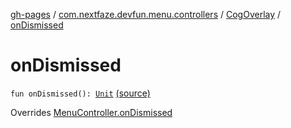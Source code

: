 [gh-pages](../../index.md) / [com.nextfaze.devfun.menu.controllers](../index.md) / [CogOverlay](index.md) / [onDismissed](.)

# onDismissed

`fun onDismissed(): `[`Unit`](https://kotlinlang.org/api/latest/jvm/stdlib/kotlin/-unit/index.html) [(source)](https://github.com/NextFaze/dev-fun/tree/master/devfun-menu/src/main/java/com/nextfaze/devfun/menu/controllers/Cog.kt#L107)

Overrides [MenuController.onDismissed](../../com.nextfaze.devfun.menu/-menu-controller/on-dismissed.md)

